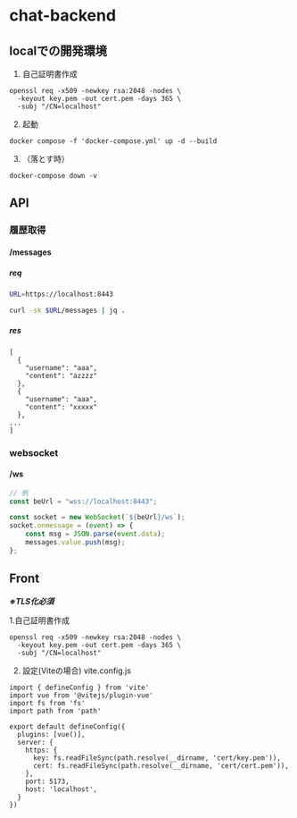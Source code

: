 # chat-backend

## localでの開発環境
1. 自己証明書作成
```
openssl req -x509 -newkey rsa:2048 -nodes \
  -keyout key.pem -out cert.pem -days 365 \
  -subj "/CN=localhost"
```

2. 起動
```
docker compose -f 'docker-compose.yml' up -d --build
```


3. （落とす時）
```
docker-compose down -v
```


## API
### 履歴取得
#### /messages
##### req
``` bash
URL=https://localhost:8443

curl -sk $URL/messages | jq .
```

##### res
```
[
  {
    "username": "aaa",
    "content": "azzzz"
  },
  {
    "username": "aaa",
    "content": "xxxxx"
  },
...
]
```

### websocket
#### /ws
``` js
// 例
const beUrl = "wss://localhost:8443";

const socket = new WebSocket(`${beUrl}/ws`);
socket.onmessage = (event) => {
    const msg = JSON.parse(event.data);
    messages.value.push(msg);
};
```


 ## Front
 ***※TLS化必須***

1.自己証明書作成
```
openssl req -x509 -newkey rsa:2048 -nodes \
  -keyout key.pem -out cert.pem -days 365 \
  -subj "/CN=localhost"
```

2. 設定(Viteの場合)
vite.config.js
```
import { defineConfig } from 'vite'
import vue from '@vitejs/plugin-vue'
import fs from 'fs'
import path from 'path'

export default defineConfig({
  plugins: [vue()],
  server: {
    https: {
      key: fs.readFileSync(path.resolve(__dirname, 'cert/key.pem')),
      cert: fs.readFileSync(path.resolve(__dirname, 'cert/cert.pem')),
    },
    port: 5173,
    host: 'localhost',
  }
})
```
